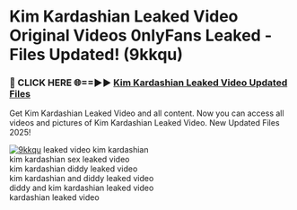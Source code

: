 # Kim Kardashian Leaked Video Original Videos 0nlyFans Leaked - Files Updated! (9kkqu)

<h3>🔴 CLICK HERE 🌐==►► <a href="https://tinyurl.com/2wckxsce" rel="nofollow">Kim Kardashian Leaked Video Updated Files</a></h3>

Get Kim Kardashian Leaked Video and all content. Now you can access all videos and pictures of Kim Kardashian Leaked Video. New Updated Files 2025!

[![9kkqu](https://i.imgur.com/AFduVYN.gif)](https://tinyurl.com/2wckxsce)
leaked video kim kardashian<br>
kim kardashian sex leaked video<br>
kim kardashian diddy leaked video<br>
kim kardashian and diddy leaked video<br>
diddy and kim kardashian leaked video<br>
kardashian leaked video